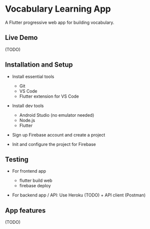 # Vocabulary Learning App

A Flutter progressive web app for building vocabulary.

## Live Demo

(TODO)

## Installation and Setup

* Install essential tools
    * Git
    * VS Code
    * Flutter extension for VS Code

* Install dev tools
    * Android Studio (no emulator needed)
    * Node.js
    * Flutter

* Sign up Firebase account and create a project

* Init and configure the project for Firebase

## Testing

* For frontend app
    * flutter build web
    * firebase deploy

* For backend app / API: Use Heroku (TODO) + API client (Postman)

## App features

(TODO)
